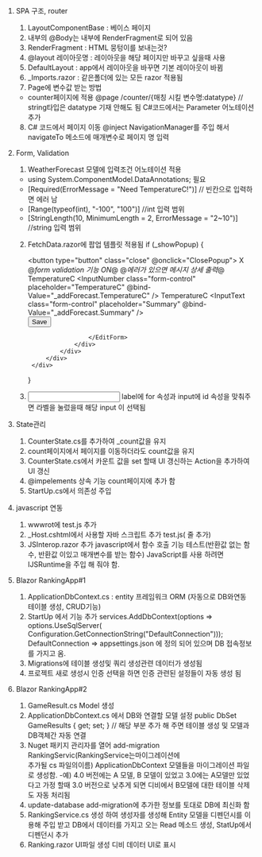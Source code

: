 
1. SPA 구조, router
    1) LayoutComponentBase : 베이스 페이지 
    2) 내부의 @Body는 내부에 RenderFragment로 되어 있음
    3) RenderFragment : HTML 뭉텅이를 보내는것?
    4) @layout 레이아웃명 :  레이아웃을 해당 페이지만 바꾸고 싶을때 사용
    5) DefaultLayout : app에서 레이아웃을 바꾸면 기본 레이아웃이 바뀜
    6) _Imports.razor : 같은폴더에 있는 모든 razor 적용됨
    7) Page에 변수값 받는 방법 
      - counter페이지에 적용 
       @page /counter/{매칭 시킬 변수명:datatype} // string타입은 datatype 기재 안해도 됨
       C#코드에서는 Parameter 어노테이션 추가
    8) C# 코드에서 페이지 이동
        @inject NavigationManager를 주입 해서 navigateTo 메소드에 매개변수로 페이지 명 입력

2. Form, Validation
    1) WeatherForecast 모델에 입력조건 어노테이션 적용 
      - using System.ComponentModel.DataAnnotations; 필요
      - [Required(ErrorMessage = "Need TemperatureC!")] // 빈칸으로 입력하면 에러 남
      - [Range(typeof(int), "-100", "100")] //int 입력 범위
      - [StringLength(10, MinimumLength = 2, ErrorMessage = "2~10")] //string 입력 범위

    2) FetchData.razor에 팝업 템플릿 적용됨
        if (_showPopup)
        {
            <div class="modal" style="display:block" role="dialog">
                <div class="modal-dialog">
                    <div class="modal-content">
                        <div class="modal-header">
                            <button type="button" class="close" @onclick="ClosePopup">
                                <span area-hidden="true">X</span>
                            </button>
                        </div>
                        <div class="modal-body">
                            <EditForm Model="_addForecast" OnValidSubmit="SaveForecast">
                                @*form validation 기능 ON*@
                                <DataAnnotationsValidator />
                                @*에러가 있으면 메시지 상세 출력*@
                                <ValidationSummary />
                                <label for="TemperatureC">TemperatureC</label>
                                <InputNumber class="form-control" placeholder="TemperatureC" @bind-Value="_addForecast.TemperatureC" />
                                <label for="Summary">TemperatureC</label>
                                <InputText class="form-control" placeholder="Summary" @bind-Value="_addForecast.Summary" />
                                <br />
                                <button class="btn btn-primary" type="submit">Save</button>

                            </EditForm>
                        </div>
                    </div>
                </div>
            </div>
        }

    3) <label for="id1"/>
       <input id="id1"/> 
        label에 for 속성과 input에 id 속성을 맞춰주면 라벨을 눌렀을때 해당 input 이 선택됨

3. State관리
    1) CounterState.cs를 추가하여 _count값을 유지
    2) count페이지에서 페이지를 이동하더라도 count값을 유지
    3) CounterState.cs에서 카운트 값을 set 할때 UI 갱신하는 Action을 추가하여 UI 갱신
    4) @impelements 상속 기능 count페이지에 추가 함
    5) StartUp.cs에서 의존성 주입

4. javascript 연동
    1) wwwrot에 test.js 추가
    2) _Host.cshtml에서 사용할 자바 스크립트 추가 test.js(<script src="test.js"></script> 줄 추가)
    3) JSInterop.razor 추가 javascript에서 함수 호출 기능 테스트(반환값 없는 함수, 반환값 이있고 매개변수를 받는 함수)
        JavaScript를 사용 하려면 IJSRuntime을 주입 해 줘야 함.

5. Blazor RankingApp#1
    1) ApplicationDbContext.cs : entity 프레임워크 ORM (자동으로 DB와연동 테이블 생성, CRUD기능)
    2) StartUp 에서  기능 추가
        services.AddDbContext<ApplicationDbContext>(options =>
                    options.UseSqlServer(
                        Configuration.GetConnectionString("DefaultConnection")));
        DefaultConnection => appsettings.json 에 정의 되어 있으며 DB 접속정보를 가지고 옴.
    3) Migrations에 테이블 생성및 쿼리 생성관련 데이터가 생성됨
    4) 프로젝트 새로 생성시 인증 선택을 하면 인증 관련된 설정들이 자동 생성 됨

6. Blazor RankingApp#2
    1) GameResult.cs Model 생성
    2) ApplicationDbContext.cs 에서 DB와 연결할 모델 설정
        public DbSet<GameResult> GameResults { get; set; } // 해당 부분 추가 해 주면 테이블 생성 및 모델과 DB객체간 자동 연결
    3) Nuget 패키지 관리자를 열어 add-migration RankingServic(RankingService는마이그레이션에      
        추가될 cs 파일의이름)
        ApplicationDbContext 모델들을 마이그레이션 파일로 생성함.
        -예) 4.0 버전에는 A 모델, B 모델이 있었고  3.0에는 A모델만 있었다고 가정 할때
             3.0 버전으로 낮추게 되면 디비에서 B모델에 대한 테이블 삭제도 자동 처리됨
    4) update-database add-migration에 추가한 정보를 토대로 DB에 최신화 함
    5) RankingService.cs 생성 하여 생성자를 생성해 Entity 모델을 디펜던시를 이용해 주입 받고
        DB에서 데이터를 가지고 오는 Read 메소드 생성, StatUp에서 디펜던시 추가
    6) Ranking.razor UI파일 생성 디비 데이터 UI로 표시



